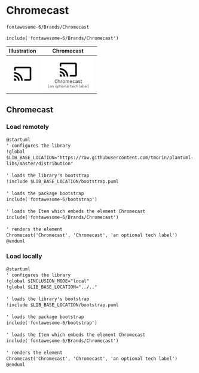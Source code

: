 # Chromecast


```text
fontawesome-6/Brands/Chromecast
```

```text
include('fontawesome-6/Brands/Chromecast')
```



| Illustration | Chromecast |
| :---: | :---: |
| ![illustration for Illustration](../../fontawesome-6/Brands/Chromecast.png) | ![illustration for Chromecast](../../fontawesome-6/Brands/Chromecast.Local.png) |




## Chromecast

### Load remotely
```plantuml
@startuml
' configures the library
!global $LIB_BASE_LOCATION="https://raw.githubusercontent.com/tmorin/plantuml-libs/master/distribution"

' loads the library's bootstrap
!include $LIB_BASE_LOCATION/bootstrap.puml

' loads the package bootstrap
include('fontawesome-6/bootstrap')

' loads the Item which embeds the element Chromecast
include('fontawesome-6/Brands/Chromecast')

' renders the element
Chromecast('Chromecast', 'Chromecast', 'an optional tech label')
@enduml
```

### Load locally
```plantuml
@startuml
' configures the library
!global $INCLUSION_MODE="local"
!global $LIB_BASE_LOCATION="../.."

' loads the library's bootstrap
!include $LIB_BASE_LOCATION/bootstrap.puml

' loads the package bootstrap
include('fontawesome-6/bootstrap')

' loads the Item which embeds the element Chromecast
include('fontawesome-6/Brands/Chromecast')

' renders the element
Chromecast('Chromecast', 'Chromecast', 'an optional tech label')
@enduml
```

